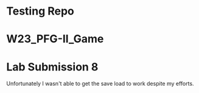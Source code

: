 # Testing Repo
# W23_PFG-II_Game
# Lab Submission 8
Unfortunately I wasn't able to get the save load to work despite my efforts.
